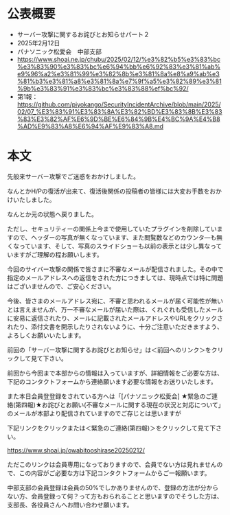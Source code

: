 # 公表概要
- サーバー攻撃に関するお詫びとお知らせパート２
- 2025年2月12日
- パナソニック松愛会　中部支部
- https://www.shoai.ne.jp/chubu/2025/02/12/%e3%82%b5%e3%83%bc%e3%83%90%e3%83%bc%e6%94%bb%e6%92%83%e3%81%ab%e9%96%a2%e3%81%99%e3%82%8b%e3%81%8a%e8%a9%ab%e3%81%b3%e3%81%a8%e3%81%8a%e7%9f%a5%e3%82%89%e3%81%9b%e3%83%91%e3%83%bc%e3%83%88%ef%bc%92/
- 第1報：https://github.com/piyokango/SecurityIncidentArchive/blob/main/2025/02/07_%E3%83%91%E3%83%8A%E3%82%BD%E3%83%8B%E3%83%83%E3%82%AF%E6%9D%BE%E6%84%9B%E4%BC%9A%E4%B8%AD%E9%83%A8%E6%94%AF%E9%83%A8.md

# 本文
先般来サーバー攻撃でご迷惑をおかけしました。

なんとかH/Pの復活が出来て、復活後関係の投稿者の皆様には大変お手数をおかけいたしました。

なんとか元の状態へ戻りました。

ただし、セキュリティーの関係上今まで使用していたプラグインを削除していますので、ヘッダーの写真が無くなっています、また閲覧数などのカウンタ―も無くなっています、そして、写真のスライドショーも以前の表示とは少し異なっていますがご理解の程お願いします。


今回のサイバー攻撃の関係で皆さまに不審なメールが配信されました。その中で指定のメールアドレスへの返信をされた方につきましては、現時点では特に問題はございませんので、ご安心ください。

今後、皆さまのメールアドレス宛に、不審と思われるメールが届く可能性が無いとは言えませんが、万一不審なメールが届いた際は、くれぐれも受信したメールに安易に返信されたり、メールに記載されたメールアドレスやURLをクリックされたり、添付文書を開示したりされないように、十分ご注意いただきますよう、よろしくお願いいたします。

前回の「サーバー攻撃に関するお詫びとお知らせ」は＜前回へのリンク＞をクリックして見て下さい。

前回から今回まで本部からの情報は入っていますが、詳細情報をご必要な方は、下記のコンタクトフォームから連絡願います必要な情報をお送りいたします。

また本日会員登登録をされている方へは「[パナソニック松愛会] ★緊急のご連絡(第四報)★お詫びとお願い(不審なメールに関する現在の状況と対応について」のメールが本部より配信されていますのでご存じとは思いますが

下記リンクをクリックまたは＜緊急のご連絡(第四報)＞をクリックして見て下さい。

https://www.shoai.jp/owabitooshirase20250212/

ただこのリンクは会員専用になっておりますので、会員でない方は見れませんので、この内容がご必要な方は下記コンタクトフォームからご一報願います。

中部支部の会員登録は会員の50%でしかありませんので、登録の方法が分からない方、会員登録って何？って方もおられることと思いますのでそうした方は、支部長、各役員さんへお問い合わせ願います。
